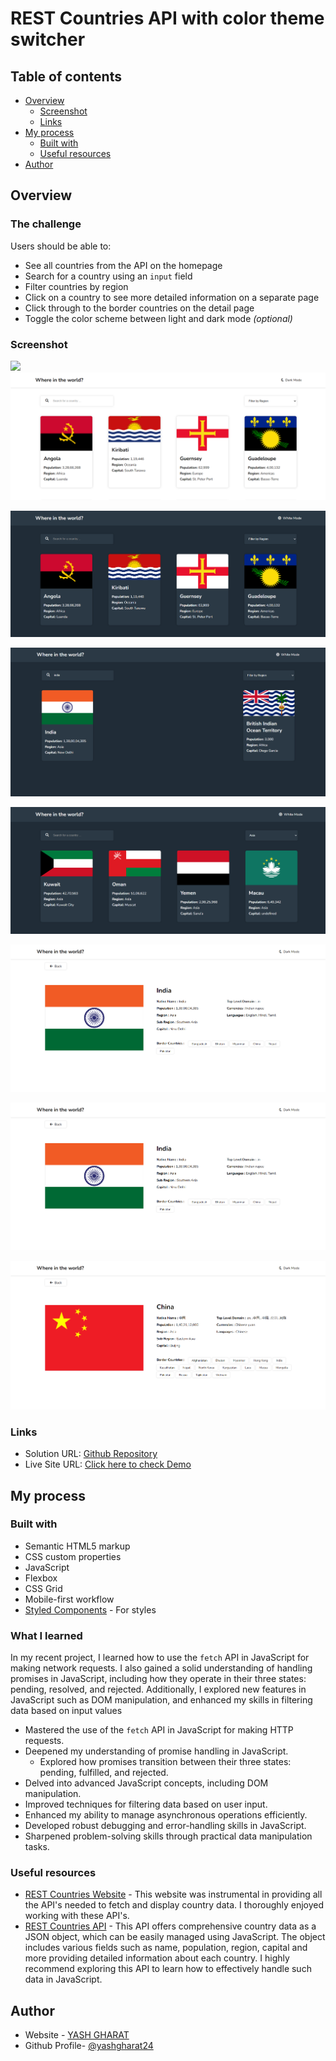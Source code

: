 # REST Countries API with color theme switcher

## Table of contents

- [Overview](#overview)
  - [Screenshot](#screenshot)
  - [Links](#links)
- [My process](#my-process)
  - [Built with](#built-with)
  - [Useful resources](#useful-resources)
- [Author](#author)

## Overview

### The challenge

Users should be able to:

- See all countries from the API on the homepage
- Search for a country using an `input` field
- Filter countries by region
- Click on a country to see more detailed information on a separate page
- Click through to the border countries on the detail page
- Toggle the color scheme between light and dark mode *(optional)*

### Screenshot

![](./screenshot.jpg)
![Home Page (Light Mode)](https://github.com/rajgharat07/API-Handling-With-JavaScript/blob/main/assests/Screenshot%202024-06-08%20000110.png)

![Home Page (Dark Mode)](https://github.com/rajgharat07/API-Handling-With-JavaScript/blob/main/assests/Screenshot%202024-06-08%20000137.png)

![Filtered By Region](https://github.com/rajgharat07/API-Handling-With-JavaScript/blob/main/assests/Screenshot%202024-06-08%20000200.png)

![Searched By India](https://github.com/rajgharat07/API-Handling-With-JavaScript/blob/main/assests/Screenshot%202024-06-08%20000240.png)

![India Specific Page (Light Mode)](https://github.com/rajgharat07/API-Handling-With-JavaScript/blob/main/assests/Screenshot%202024-06-08%20000259.png)

![India Specific Page (Dark Mode)](https://github.com/rajgharat07/API-Handling-With-JavaScript/blob/main/assests/Screenshot%202024-06-08%20000259.png)

![China Specific Page (Light Mode)](https://github.com/rajgharat07/API-Handling-With-JavaScript/blob/main/assests/Screenshot%202024-06-08%20000345.png)

### Links

- Solution URL: [Github Repository](https://github.com/yashgharat24/API-Handling-With-JavaScript)
- Live Site URL: [Click here to check Demo](https://api-handling-with-java-script-vhw4-gyo8fonmi.vercel.app/)

## My process

### Built with

- Semantic HTML5 markup
- CSS custom properties
- JavaScript
- Flexbox
- CSS Grid
- Mobile-first workflow
- [Styled Components](https://styled-components.com/) - For styles

### What I learned

In my recent project, I learned how to use the `fetch` API in JavaScript for making network requests. I also gained a solid understanding of handling promises in JavaScript, including how they operate in their three states: pending, resolved, and rejected. Additionally, I explored new features in JavaScript such as DOM manipulation, and enhanced my skills in filtering data based on input values

- Mastered the use of the `fetch` API in JavaScript for making HTTP requests.
- Deepened my understanding of promise handling in JavaScript.
  - Explored how promises transition between their three states: pending, fulfilled, and rejected.
- Delved into advanced JavaScript concepts, including DOM manipulation.
- Improved techniques for filtering data based on user input.
- Enhanced my ability to manage asynchronous operations efficiently.
- Developed robust debugging and error-handling skills in JavaScript.
- Sharpened problem-solving skills through practical data manipulation tasks.

### Useful resources

- [REST Countries Website](https://restcountries.com) - This website was instrumental in providing all the API's needed to fetch and display country data. I thoroughly enjoyed working with these API's.
- [REST Countries API](https://restcountries.com/v3.1/all) - This API offers comprehensive country data as a JSON object, which can be easily managed using JavaScript. The object includes various fields such as name, population, region, capital and more providing detailed information about each country. I highly recommend exploring this API to learn how to effectively handle such data in JavaScript.

## Author

- Website - [YASH GHARAT](https://api-handling-with-java-script-vhw4-gyo8fonmi.vercel.app/)
- Github Profile- [@yashgharat24](https://github.com/rajgharat07?tab=repositories)
